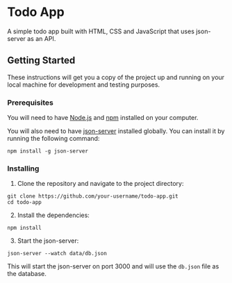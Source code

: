 # Todo App

A simple todo app built with HTML, CSS and JavaScript that uses json-server as an API.

## Getting Started

These instructions will get you a copy of the project up and running on your local machine for development and testing purposes.

### Prerequisites

You will need to have [Node.js](https://nodejs.org/) and [npm](https://www.npmjs.com/) installed on your computer.

You will also need to have [json-server](https://github.com/typicode/json-server) installed globally. You can install it by running the following command:

```
npm install -g json-server
```

### Installing

1. Clone the repository and navigate to the project directory:
```
git clone https://github.com/your-username/todo-app.git
cd todo-app
```
2. Install the dependencies:
```
npm install
```
3. Start the json-server:
```
json-server --watch data/db.json
```
This will start the json-server on port 3000 and will use the `db.json` file as the database.
